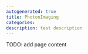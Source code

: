 ```yaml
---
autogenerated: true
title: PhotonImaging
categories:
description: test description
---
```


TODO: add page content
